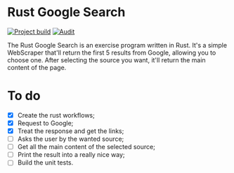 # Rust Google Search
[![Project build](https://github.com/GSaiki26/rust-google-search/actions/workflows/build.yaml/badge.svg?branch=master)](https://github.com/GSaiki26/rust-google-search/actions/workflows/build.yaml) [![Audit](https://github.com/GSaiki26/rust-google-search/actions/workflows/audit.yaml/badge.svg?branch=master)](https://github.com/GSaiki26/rust-google-search/actions/workflows/audit.yaml)

The Rust Google Search is an exercise program written in Rust. It's a simple WebScraper that'll return the first 5 results from Google, allowing you to choose one. After selecting the source you want, it'll return the main content of the page.

# To do
- [X] Create the rust workflows;
- [X] Request to Google;
- [X] Treat the response and get the links;
- [ ] Asks the user by the wanted source;
- [ ] Get all the main content of the selected source;
- [ ] Print the result into a really nice way;
- [ ] Build the unit tests.

